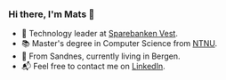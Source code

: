 ### Hi there, I'm Mats 👋

- 💼 Technology leader at [Sparebanken Vest](https://www.spv.no/).
- 📚 Master's degree in Computer Science from [NTNU](https://www.ntnu.no/studier/midt).
- 📍 From Sandnes, currently living in Bergen.
- 📬 Feel free to contact me on [LinkedIn](https://www.linkedin.com/in/mtyldum/).
